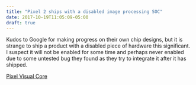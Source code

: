 ```yaml
---
title: "Pixel 2 ships with a disabled image processing SOC"
date: 2017-10-19T11:05:09-05:00
draft: true
---
```


Kudos to Google for making progress on their own chip designs, but it is strange to ship a product with a disabled piece of hardware this significant. I suspect
it will not be enabled for some time and perhaps never enabled due to some untested bug they found as they try to integrate it after it has shipped.

[Pixel Visual Core](https://arstechnica.com/gadgets/2017/10/the-pixel-2-contains-a-custom-google-soc-the-pixel-visual-core/ "Pixel 2 Visual Core")
